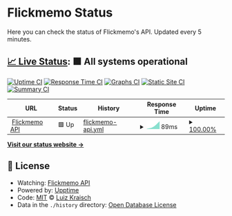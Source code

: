 # Flickmemo Status

Here you can check the status of Flickmemo's API. Updated every 5 minutes.

## [📈 Live Status](https://LuizKraisch.github.io/flickmemo-status): <!--live status--> **🟩 All systems operational**

[![Uptime CI](https://github.com/LuizKraisch/flickmemo-status/workflows/Uptime%20CI/badge.svg)](https://github.com/LuizKraisch/flickmemo-status/actions?query=workflow%3A%22Uptime+CI%22)
[![Response Time CI](https://github.com/LuizKraisch/flickmemo-status/workflows/Response%20Time%20CI/badge.svg)](https://github.com/LuizKraisch/flickmemo-status/actions?query=workflow%3A%22Response+Time+CI%22)
[![Graphs CI](https://github.com/LuizKraisch/flickmemo-status/workflows/Graphs%20CI/badge.svg)](https://github.com/LuizKraisch/flickmemo-status/actions?query=workflow%3A%22Graphs+CI%22)
[![Static Site CI](https://github.com/LuizKraisch/flickmemo-status/workflows/Static%20Site%20CI/badge.svg)](https://github.com/LuizKraisch/flickmemo-status/actions?query=workflow%3A%22Static+Site+CI%22)
[![Summary CI](https://github.com/LuizKraisch/flickmemo-status/workflows/Summary%20CI/badge.svg)](https://github.com/LuizKraisch/flickmemo-status/actions?query=workflow%3A%22Summary+CI%22)

| URL | Status | History | Response Time | Uptime |
| --- | ------ | ------- | ------------- | ------ |
| <img alt="" src="https://icons.duckduckgo.com/ip3/24.144.88.242.ico" height="13"> [Flickmemo API](http://24.144.88.242/) | 🟩 Up | [flickmemo-api.yml](https://github.com/LuizKraisch/flickmemo-status/commits/HEAD/history/flickmemo-api.yml) | <details><summary><img alt="Response time graph" src="./graphs/flickmemo-api/response-time-week.png" height="20"> 89ms</summary><br><a href="https://LuizKraisch.github.io/flickmemo-status/history/flickmemo-api"><img alt="Response time 89" src="https://img.shields.io/endpoint?url=https%3A%2F%2Fraw.githubusercontent.com%2FLuizKraisch%2Fflickmemo-status%2FHEAD%2Fapi%2Fflickmemo-api%2Fresponse-time.json"></a><br><a href="https://LuizKraisch.github.io/flickmemo-status/history/flickmemo-api"><img alt="24-hour response time 89" src="https://img.shields.io/endpoint?url=https%3A%2F%2Fraw.githubusercontent.com%2FLuizKraisch%2Fflickmemo-status%2FHEAD%2Fapi%2Fflickmemo-api%2Fresponse-time-day.json"></a><br><a href="https://LuizKraisch.github.io/flickmemo-status/history/flickmemo-api"><img alt="7-day response time 89" src="https://img.shields.io/endpoint?url=https%3A%2F%2Fraw.githubusercontent.com%2FLuizKraisch%2Fflickmemo-status%2FHEAD%2Fapi%2Fflickmemo-api%2Fresponse-time-week.json"></a><br><a href="https://LuizKraisch.github.io/flickmemo-status/history/flickmemo-api"><img alt="30-day response time 89" src="https://img.shields.io/endpoint?url=https%3A%2F%2Fraw.githubusercontent.com%2FLuizKraisch%2Fflickmemo-status%2FHEAD%2Fapi%2Fflickmemo-api%2Fresponse-time-month.json"></a><br><a href="https://LuizKraisch.github.io/flickmemo-status/history/flickmemo-api"><img alt="1-year response time 89" src="https://img.shields.io/endpoint?url=https%3A%2F%2Fraw.githubusercontent.com%2FLuizKraisch%2Fflickmemo-status%2FHEAD%2Fapi%2Fflickmemo-api%2Fresponse-time-year.json"></a></details> | <details><summary><a href="https://LuizKraisch.github.io/flickmemo-status/history/flickmemo-api">100.00%</a></summary><a href="https://LuizKraisch.github.io/flickmemo-status/history/flickmemo-api"><img alt="All-time uptime 100.00%" src="https://img.shields.io/endpoint?url=https%3A%2F%2Fraw.githubusercontent.com%2FLuizKraisch%2Fflickmemo-status%2FHEAD%2Fapi%2Fflickmemo-api%2Fuptime.json"></a><br><a href="https://LuizKraisch.github.io/flickmemo-status/history/flickmemo-api"><img alt="24-hour uptime 100.00%" src="https://img.shields.io/endpoint?url=https%3A%2F%2Fraw.githubusercontent.com%2FLuizKraisch%2Fflickmemo-status%2FHEAD%2Fapi%2Fflickmemo-api%2Fuptime-day.json"></a><br><a href="https://LuizKraisch.github.io/flickmemo-status/history/flickmemo-api"><img alt="7-day uptime 100.00%" src="https://img.shields.io/endpoint?url=https%3A%2F%2Fraw.githubusercontent.com%2FLuizKraisch%2Fflickmemo-status%2FHEAD%2Fapi%2Fflickmemo-api%2Fuptime-week.json"></a><br><a href="https://LuizKraisch.github.io/flickmemo-status/history/flickmemo-api"><img alt="30-day uptime 100.00%" src="https://img.shields.io/endpoint?url=https%3A%2F%2Fraw.githubusercontent.com%2FLuizKraisch%2Fflickmemo-status%2FHEAD%2Fapi%2Fflickmemo-api%2Fuptime-month.json"></a><br><a href="https://LuizKraisch.github.io/flickmemo-status/history/flickmemo-api"><img alt="1-year uptime 100.00%" src="https://img.shields.io/endpoint?url=https%3A%2F%2Fraw.githubusercontent.com%2FLuizKraisch%2Fflickmemo-status%2FHEAD%2Fapi%2Fflickmemo-api%2Fuptime-year.json"></a></details>

<!--end: status pages-->

[**Visit our status website →**](https://LuizKraisch.github.io/flickmemo-status)

## 📄 License

- Watching: [Flickmemo API](https://github.com/LuizKraisch/flickmemo-api)
- Powered by: [Upptime](https://github.com/upptime/upptime)
- Code: [MIT](./LICENSE) © [Luiz Kraisch](https://www.behance.net/luizkraisch)
- Data in the `./history` directory: [Open Database License](https://opendatacommons.org/licenses/odbl/1-0/)
